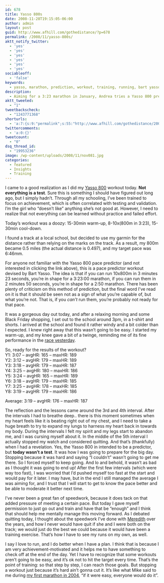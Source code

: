 ```yaml
---
id: 678
title: Yasso 800s
date: 2008-11-28T19:15:05-06:00
author: admin
layout: post
guid: http://www.afhill.com/gothedistance/?p=678
permalink: /2008/11/yasso-800s/
aktt_notify_twitter:
  - 'yes'
  - 'yes'
  - 'yes'
  - 'yes'
  - 'yes'
  - 'yes'
sociableoff:
  - 'false'
keywords:
  - yasso, marathon, prediction, workout, training, running, bart yasso, yasso 800
description:
  - Aiming for a 3:23 marathon in January, Andrea tries a Yasso 800 predictor workout, and realizes something about herself and her approach to training.
aktt_tweeted:
  - "1"
tweetbackscheck:
  - "1243771368"
shorturls:
  - 'a:7:{s:9:"permalink";s:55:"http://www.afhill.com/gothedistance/2008/11/yasso-800s/";s:7:"tinyurl";s:25:"http://tinyurl.com/6k8g4h";s:4:"isgd";s:17:"http://is.gd/zwEM";s:5:"bitly";s:19:"http://bit.ly/EYQdG";s:5:"snipr";s:22:"http://snipr.com/hy8us";s:5:"snurl";s:22:"http://snurl.com/hy8us";s:7:"snipurl";s:24:"http://snipurl.com/hy8us";}'
twittercomments:
  - 'a:0:{}'
tweetcount:
  - "0"
dsq_thread_id:
  - "19953236"
image: /wp-content/uploads/2008/11/nov081.jpg
categories:
  - featured
  - Insights
  - Training
---
```

I came to a good realization as I did my [Yasso 800](http://www.runnersworld.com/article/0,7120,s6-238-244-255-624-0,00.html) workout today. **Not everything is a test**. Sure this is something I should have figured out long ago, but I simply hadn&#8217;t. Through all my schooling, I&#8217;ve been trained to focus on achievement, which is often correlated with testing and validation. I&#8217;m the girl who &#8220;doesn&#8217;t like&#8221; anything she&#8217;s not good at. However, I need to realize that not everything can be learned without practice and failed effort. 

Today&#8217;s workout was a doozy: 15-30min warm-up, 8-10x(800m in 3:23), 15-30min cool-down. 

<!--more-->I found a track at a local school, but decided to use my garmin for the distance rather than relying on the marks on the track. As a result, my 800m became 0.5 miles (the actual distance is 0.497), and my target pace was 6:46mm.

For anyone not familiar with the Yasso 800 pace predictor (and not interested in clicking the link above), this is a pace predictor workout devised by Bart Yasso. The idea is that if you can run 10x800m in 3 minutes 23 seconds, you&#8217;re in shape for a 3:23:00 marathon, if you can run them in 2 minutes 50 seconds, you&#8217;re in shape for a 2:50 marathon. There has been plenty of criticism on this method of prediction, but the final word I&#8217;ve read on it is that it should be seen not as a sign of what you&#8217;re capable of, but what you&#8217;re not. That is, if you _can&#8217;t_ run them, you&#8217;re probably not ready for that pace. 

It was a gorgeous day out today, and after a relaxing morning and some Black Friday shopping, I set out to the school around 3pm, in a t-shirt and shorts. I arrived at the school and found it rather windy and a bit colder than I expected. I knew right away that this wasn&#8217;t going to be easy. I started my warm-up, and my knee gave a bit of a twinge, reminding me of its fine performance in the [race yesterday](http://www.afhill.com/gothedistance/2008/11/united-way-turkey-trot/ "United Way Turkey Trot Race Report").

So, ready for the results of the workout?  
Y1: 3:07 &#8211; avgHR: 165 &#8211; maxHR: 189  
Y2: 3:12 &#8211; avgHR: 179 &#8211; maxHR: 189  
Y3: 3:18 &#8211; avgHR: 179 &#8211; maxHR: 187  
Y4: 3:25 &#8211; avgHR: 180 &#8211; maxHR: 186  
Y5: 3:24 &#8211; avgHR: 165 &#8211; maxHR: 189  
Y6: 3:18 &#8211; avgHR: 179 &#8211; maxHR: 185  
Y7: 3:25 &#8211; avgHR: 178 &#8211; maxHR: 185  
Y8: 3:19 &#8211; avgHR: 179 &#8211; maxHR: 186

Average: 3:19 &#8211; avgHR: 176 &#8211; maxHR: 187

The reflection and the lessons came around the 3rd and 4th interval. After the intervals I had to breathe deep.. there is this moment sometimes when my heart feels like it is beating right out of my chest, and I need to take a huge breath to try to expand my lungs to harness my heart back in towards my body. During the intervals I felt my spirit and my legs start to abandon me, and I was cursing myself about it. In the middle of the 5th interval I actually stopped my watch and considered quitting. And that&#8217;s (thankfully) when I had a revelation. Yes, the Yasso 800 in intended to be a predictor, but **today wasn&#8217;t a test**. It was how I was going to prepare for the big day. Stopping because it was hard and saying &#8220;I couldn&#8217;t&#8221; wasn&#8217;t going to get me there. So I forced myself to keep going. And lo and behold, it wasn&#8217;t as bad as I thought it was going to end up! After the first few intervals (which were way too fast), I was worried that I&#8217;d pushed myself too fast at the start and would pay for it later. I may have, but in the end I still managed the average I was aiming for, and I trust that I will start to get to know the pace better and be able to moderate it better next time.

I&#8217;ve never been a great fan of speedwork, because it does tack on that added pressure of meeting a certain pace. But today I gave myself permission to just go out and train and have that be &#8220;enough&#8221; and I think that should help me mentally manage this moving forward. As I debated quitting today, I thought about the speedwork I&#8217;ve done with <a href="http://meredithrunningworld.blogspot.com/" title="Meredith Gordon" rel="friend">Meredith</a> over the years, and how I never would have quit if she and I were both on the track; we would just do the best we could because it would have been a training exercise. That&#8217;s how I have to see my runs on my own, as well. 

I say I love to run, and I do better when I have a plan. I think that is because I am very achievement-motivated and it helps me to have something to check off at the end of the day. Yet I have to recognize that some workouts aren&#8217;t going to be easy, and it&#8217;s ok not to hit the target every time. That&#8217;s the point of training: so that step by step, I can reach those goals. But stopping a workout just because it&#8217;s hard ain&#8217;t gonna cut it. It&#8217;s like what Mike said to me during [my first marathon in 2004](http://www.afhill.com/gothedistance/2004/10/columbus-marathon-race-report-2/ "Columbus Marathon 2004 Race Report"), &#8220;if it were easy, everyone would do it&#8221;.